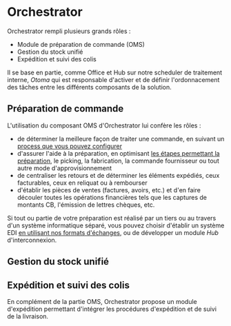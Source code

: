 # Orchestrator

Orchestrator rempli plusieurs grands rôles :

- Module de préparation de commande (OMS)
- Gestion du stock unifié
- Expédition et suivi des colis

Il se base en partie, comme Office et Hub sur notre scheduler de traitement interne, _Otoma_ qui est responsable d'activer et de définir l'ordonnacement des tâches entre les différents composants de la solution.

## Préparation de commande

L'utilisation du composant OMS d'Orchestrator lui confère les rôles :

- de déterminer la meilleure façon de traiter une commande, en suivant un [process que vous pouvez configurer](traitementcommande.md)
- d'assurer l'aide à la préparation, en optimisant [les étapes permettant la préparation](rules/index.md), le picking, la fabrication, la commande fournisseur ou tout autre mode d'approvisionnement
- de centraliser les retours et de déterminer les éléments expédiés, ceux facturables, ceux en reliquat ou à rembourser
- d'établir les pièces de ventes (factures, avoirs, etc.) et d'en faire découler toutes les opérations financières tels que les captures de montants CB, l'émission de lettres chèques, etc.

Si tout ou partie de votre préparation est réalisé par un tiers ou au travers d'un système informatique séparé, vous pouvez choisir d'établir un système EDI [en utilisant nos formats d'échanges](https://aide.altazion.com/fr-fr/administration/edi/index.html), ou de développer un module _Hub_ d'interconnexion.

## Gestion du stock unifié



## Expédition et suivi des colis

En complément de la partie OMS, Orchestrator propose un module d'expédition permettant d'intégrer les procédures d'expédition et de suivi de la livraison.

